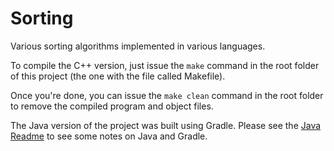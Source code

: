 # Sorting
Various sorting algorithms implemented in various languages.

To compile the C++ version, just issue the `make` command in the root folder of this project (the one with the file called Makefile).

Once you're done, you can issue the `make clean` command in the root folder to remove the compiled program and object files.

The Java version of the project was built using Gradle.
Please see the [Java Readme](Java/README.md) to see some notes on Java and Gradle.
